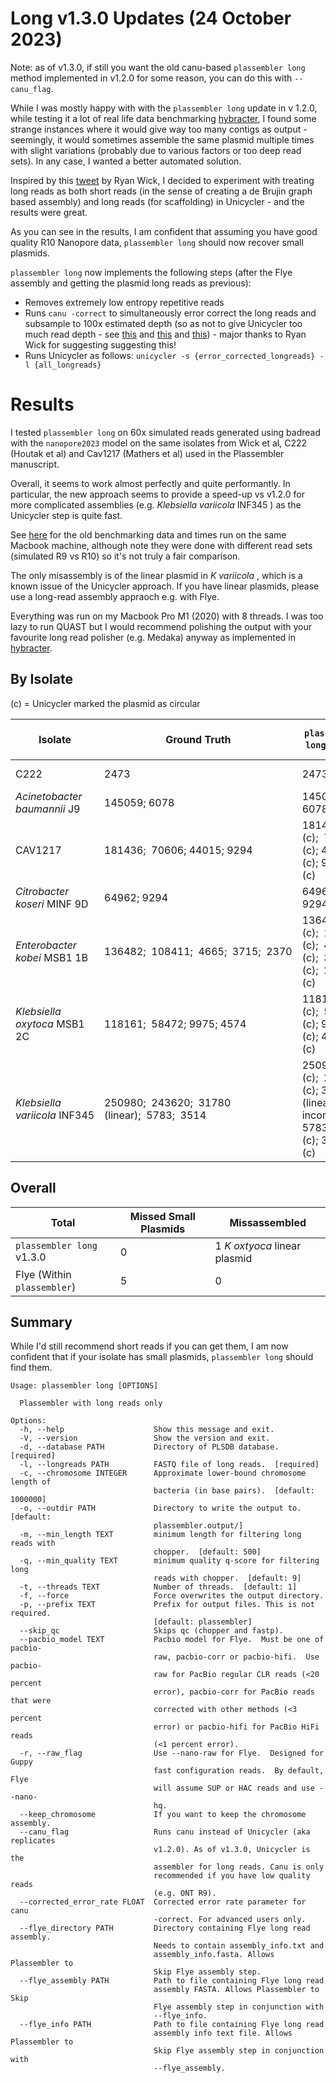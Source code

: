 # Long v1.3.0 Updates (24 October 2023)

 Note: as of v1.3.0, if still you want the old canu-based `plassembler long` method implemented in v1.2.0 for some reason, you can do this with `--canu_flag`.

While I was mostly happy with with the `plassembler long` update in v 1.2.0, while testing it a lot of real life data benchmarking [hybracter](https://github.com/gbouras13/hybracter), I found some strange instances where it would give way too many contigs as output - seemingly, it would sometimes assemble the same plasmid multiple times with slight variations (probably due to various factors or too deep read sets). In any case, I wanted a better automated solution. 

Inspired by this [tweet](https://twitter.com/rrwick/status/1548926644085108738/) by Ryan Wick, I decided to experiment with treating long reads as both short reads (in the sense of creating a de Brujin graph based assembly) and long reads (for scaffolding) in Unicycler - and the results were great.

As you can see in the results, I am confident that assuming you have good quality R10 Nanopore data, `plassembler long` should now recover small plasmids.

`plassembler long` now implements the following steps (after the Flye assembly and getting the plasmid long reads as previous):

* Removes extremely low entropy repetitive reads
* Runs `canu -correct` to simultaneously error correct the long reads and subsample to 100x estimated depth (so as not to give Unicycler too much read depth - see [this](https://doi.org/10.1093/bioinformatics/btv311) and [this](https://doi.org/10.1371/journal.pone.0060204) and [this](https://academic.oup.com/bioinformatics/article/27/4/479/198367)) - major thanks to Ryan Wick for suggesting suggesting this!
* Runs Unicycler as follows: `unicycler -s {error_corrected_longreads} -l {all_longreads}`

# Results

I tested `plassembler long` on 60x simulated reads generated using badread with the `nanopore2023` model on the same isolates 
from Wick et al, C222 (Houtak et al) and Cav1217 (Mathers et al) used in the Plassembler manuscript. 

Overall, it seems to work almost perfectly and quite performantly. In particular, the new approach seems to provide a speed-up vs v1.2.0  for more complicated assemblies (e.g. _Klebsiella variicola_ INF345 ) as the Unicycler step is quite fast. 

See [here](#Long-v1.2.0-(superceded)) for the old benchmarking data and times run on the same Macbook machine, although note they were done with different read sets (simulated R9 vs R10) so it's not truly a fair comparison.

The only misassembly is of the linear plasmid in _K variicola_ , which is a known issue of the Unicycler approach. If you have linear plasmids, please use a long-read assembly appraoch e.g. with Flye.

Everything was run on my Macbook Pro M1 (2020) with 8 threads. I was too lazy to run QUAST but I would recommend polishing the output with your favourite long read polisher (e.g. Medaka) anyway as implemented in [hybracter](https://github.com/gbouras13/hybracter). 

## By Isolate

(c) = Unicycler marked the plasmid as circular 

| Isolate                     | Ground Truth                                   | `plassembler long` v1.3.0                                            | Time (s) | Flye (Within `plassembler long` )                  |
| --------------------------- | ---------------------------------------------- | ------------------------------------------------------------------ | -------- | ------------------------------------------ |
| C222                        | 2473                                           | 2473 (c)                                                              | 889     | Nothing - missed 2473                      |
| _Acinetobacter baumannii_ J9  | 145059; 6078                                   | 145058 (c); 6078 (c)                                               | 1179      | 145059; 6077 (c)                              |
| CAV1217                     | 181436;  70606; 44015; 9294                    | 181435 (c);  70605 (c); 44015 (c); 9293 (c)                        | 1582     | 181433; 70609; 44015; 9294                |
| _Citrobacter koseri_ MINF 9D  | 64962; 9294                                    | 64961 (c); 9294 (c)                   | 1328     | 64962; 18088                               |
| _Enterobacter kobei_ MSB1 1B  | 136482;  108411;  4665;  3715;  2370           | 136480 (c);  108410 (c);  4665 (c);  3715 (c);  2368 (c)           | 1579     | 136481; 108410 - missed 3 small plasmids   |
| _Klebsiella oxytoca_ MSB1 2C  | 118161;  58472; 9975; 4574                     | 118160 (c);  58471 (c); 9975 (c); 4574 (c)  | 1273     | 118161;  58472; 9975 - missed 4574         |
| _Klebsiella variicola_ INF345 | 250980;  243620;  31780 (linear);  5783;  3514 | 250976 (c);  243612 (c); 30408 (linear incomplete); 5783 (c); 3514 (c)  | 1206     | 250979; 243618; 31742 - missed 5783 + 3514 |

## Overall

| Total                     | Missed Small Plasmids | Missassembled         |
| ------------------------- | --------------------- | --------------------- |
| `plassembler long` v1.3.0   | 0     | 1 _K oxtyoca_ linear plasmid   |
| Flye (Within `plassembler`) | 5                     | 0 |

## Summary

While I'd still recommend short reads if you can get them, I am now confident that if your isolate has small plasmids, `plassembler long` should find them.

```
Usage: plassembler long [OPTIONS]

  Plassembler with long reads only

Options:
  -h, --help                    Show this message and exit.
  -V, --version                 Show the version and exit.
  -d, --database PATH           Directory of PLSDB database.  [required]
  -l, --longreads PATH          FASTQ file of long reads.  [required]
  -c, --chromosome INTEGER      Approximate lower-bound chromosome length of
                                bacteria (in base pairs).  [default: 1000000]
  -o, --outdir PATH             Directory to write the output to.  [default:
                                plassembler.output/]
  -m, --min_length TEXT         minimum length for filtering long reads with
                                chopper.  [default: 500]
  -q, --min_quality TEXT        minimum quality q-score for filtering long
                                reads with chopper.  [default: 9]
  -t, --threads TEXT            Number of threads.  [default: 1]
  -f, --force                   Force overwrites the output directory.
  -p, --prefix TEXT             Prefix for output files. This is not required.
                                [default: plassembler]
  --skip_qc                     Skips qc (chopper and fastp).
  --pacbio_model TEXT           Pacbio model for Flye.  Must be one of pacbio-
                                raw, pacbio-corr or pacbio-hifi.  Use pacbio-
                                raw for PacBio regular CLR reads (<20 percent
                                error), pacbio-corr for PacBio reads that were
                                corrected with other methods (<3 percent
                                error) or pacbio-hifi for PacBio HiFi reads
                                (<1 percent error).
  -r, --raw_flag                Use --nano-raw for Flye.  Designed for Guppy
                                fast configuration reads.  By default, Flye
                                will assume SUP or HAC reads and use --nano-
                                hq.
  --keep_chromosome             If you want to keep the chromosome assembly.
  --canu_flag                   Runs canu instead of Unicycler (aka replicates
                                v1.2.0). As of v1.3.0, Unicycler is the
                                assembler for long reads. Canu is only
                                recommended if you have low quality reads
                                (e.g. ONT R9).
  --corrected_error_rate FLOAT  Corrected error rate parameter for canu
                                -correct. For advanced users only.
  --flye_directory PATH         Directory containing Flye long read assembly.
                                Needs to contain assembly_info.txt and
                                assembly_info.fasta. Allows Plassembler to
                                Skip Flye assembly step.
  --flye_assembly PATH          Path to file containing Flye long read
                                assembly FASTA. Allows Plassembler to Skip
                                Flye assembly step in conjunction with
                                --flye_info.
  --flye_info PATH              Path to file containing Flye long read
                                assembly info text file. Allows Plassembler to
                                Skip Flye assembly step in conjunction with
                                --flye_assembly.
```